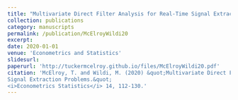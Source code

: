 ```yaml
---
title: "Multivariate Direct Filter Analysis for Real-Time Signal Extraction Problems"
collection: publications
category: manuscripts
permalink: /publication/McElroyWildi20
excerpt: 
date: 2020-01-01
venue: 'Econometrics and Statistics'
slidesurl: 
paperurl: 'http://tuckermcelroy.github.io/files/McElroyWildi20.pdf'
citation: 'McElroy, T. and Wildi, M. (2020) &quot;Multivariate Direct Filter Analysis for Real-Time
Signal Extraction Problems.&quot; 
<i>Econometrics Statistics</i> 14, 112-130.'
---
```

